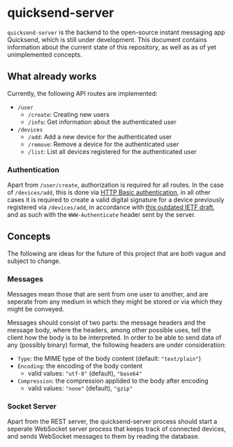 # quicksend-server

`quicksend-server` is the backend to the open-source instant messaging app Quicksend, which
is still under development. This document contains information about the current state
of this repository, as well as as of yet unimplemented concepts.

## What already works

Currently, the following API routes are implemented:
- `/user`
  - `/create`: Creating new users
  - `/info`:   Get information about the authenticated user
- `/devices`
  - `/add`:    Add a new device for the authenticated user
  - `/remove`: Remove a device for the authenticated user
  - `/list`:   List all devices registered for the authenticated user

### Authentication

Apart from `/user/create`, authorization is required for all routes. In the case of
`/devices/add`, this is done via
[HTTP Basic authentication](https://developer.mozilla.org/en-US/docs/Web/HTTP/Headers/Authorization#basic),
in all other cases it is required to create a valid digital signature for a device previously
registered via `/devices/add`, in accordance with 
[this outdated IETF draft](https://tools.ietf.org/id/draft-cavage-http-signatures-12.html),
and as such with the `WWW-Authenticate` header sent by the server.


## Concepts

The following are ideas for the future of this project that are both vague and subject to change.

### Messages

Messages mean those that are sent from one user to another, and are
seperate from any medium in which they might be stored or via which they might be conveyed.

Messages should consist of two parts: the message headers and the message body, where the headers,
among other possible uses, tell the client how the body is to be interpreted. In order to be able
to send data of any (possibly binary) format, the following headers are
under consideration:

- `Type`:         the MIME type of the body content (default: `"text/plain"`)
- `Encoding`:     the encoding of the body content
  - valid values: `"utf-8"` (default), `"base64"`
- `Compression`:  the compression applided to the body after encoding
  - valid values: `"none"` (default), `"gzip"`

### Socket Server

Apart from the REST server, the quicksend-server process should start a seperate WebSocket server
process that keeps track of connected devices, and sends WebSocket messages to them by reading the
database.
